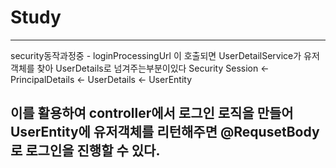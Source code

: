 # Study
-----------------------------------
security동작과정중 - loginProcessingUrl 이 호출되면 UserDetailService가 유저객체를 찾아 UserDetails로 넘겨주는부분이있다
Security Session <- PrincipalDetails <- UserDetails <- UserEntity

이를 활용하여 controller에서 로그인 로직을 만들어 UserEntity에 유저객체를 리턴해주면 @RequsetBody로 로그인을 진행할 수 있다.
------------------------------------------------------------------------------------------------------------------------------
